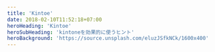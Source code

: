 ```yaml
---
title: 'Kintoe'
date: 2018-02-10T11:52:18+07:00
heroHeading: 'Kintoe'
heroSubHeading: 'kintoneを効果的に使うヒント'
heroBackground: 'https://source.unsplash.com/eluzJSfkNCk/1600x400'
---
```

